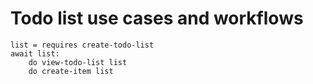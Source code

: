 # Todo list use cases and workflows


```tamarind
list = requires create-todo-list
await list:
    do view-todo-list list
    do create-item list
```

